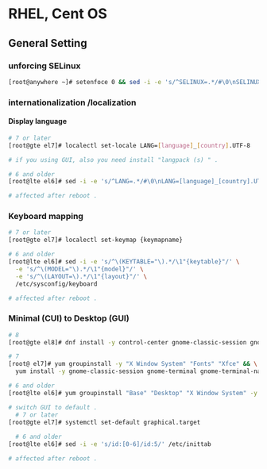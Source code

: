 # RHEL, Cent OS

## General Setting

### unforcing SELinux
```selinux.bash
[root@anywhere ~]# setenfoce 0 && sed -i -e 's/^SELINUX=.*/#\0\nSELINUX=Permissive/' /etc/selinux/confog
```

### internationalization /localization
#### Display language
```locale.bash
# 7 or later
[root@gte el7]# localectl set-locale LANG=[language]_[country].UTF-8

# if you using GUI, also you need install "langpack (s) " .

# 6 and older
[root@lte el6]# sed -i -e 's/^LANG=.*/#\0\nLANG=[language]_[country].UTF-8/' /etc/sysconfig/i18n

# affected after reboot .
```

### Keyboard mapping
```keymap.bash
# 7 or later
[root@gte el7]# localectl set-keymap {keymapname}

# 6 and older
[root@lte el6]# sed -i -e 's/^\(KEYTABLE="\).*/\1"{keytable}"/' \
  -e 's/^\(MODEL="\).*/\1"{model}"/' \
  -e 's/^\(LAYOUT=\).*/\1"{layout}"/' \
  /etc/sysconfig/keyboard

# affected after reboot .
```

### Minimal (CUI) to Desktop (GUI)
```minimal-gui.sh
# 8
[root@gte el8]# dnf install -y control-center gnome-classic-session gnome-terminal gnome-terminal-nautilus

# 7
[root@ el7]# yum groupinstall -y "X Window System" "Fonts" "Xfce" && \
  yum install -y gnome-classic-session gnome-terminal gnome-terminal-nautilus

# 6 and older
[root@lte el6]# yum groupinstall "Base" "Desktop" "X Window System" -y

# switch GUI to default .
  # 7 or later
[root@gte el7]# systemctl set-default graphical.target
  
  # 6 and older
[root@lte el6]# sed -i -e 's/id:[0-6]/id:5/' /etc/inittab

# affected after reboot .
```
